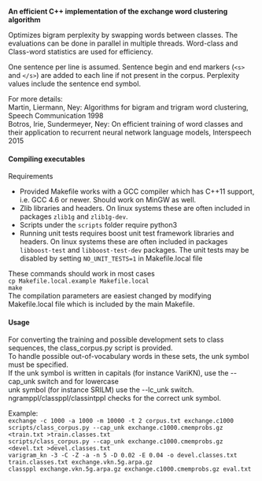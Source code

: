 **An efficient C++ implementation of the exchange word clustering algorithm**

Optimizes bigram perplexity by swapping words between classes. The evaluations
can be done in parallel in multiple threads. Word-class and Class-word statistics
are used for efficiency.

One sentence per line is assumed. Sentence begin and end markers (`<s>` and
`</s>`) are added to each line if not present in the corpus. Perplexity values
include the sentence end symbol.

For more details:  
Martin, Liermann, Ney: Algorithms for bigram and trigram word clustering, Speech Communication 1998  
Botros, Irie, Sundermeyer, Ney: On efficient training of word classes and their application to recurrent neural network language models, Interspeech 2015  

#### Compiling executables

Requirements
* Provided Makefile works with a GCC compiler which has C++11 support, i.e. GCC 4.6 or newer. Should work on MinGW as well.
* Zlib libraries and headers. On linux systems these are often included in packages `zlib1g` and `zlib1g-dev`.
* Scripts under the `scripts` folder require python3
* Running unit tests requires boost unit test framework libraries and headers.
On linux systems these are often included in packages `libboost-test` and `libboost-test-dev` packages.
The unit tests may be disabled by setting `NO_UNIT_TESTS=1` in Makefile.local file

These commands should work in most cases  
`cp Makefile.local.example Makefile.local`  
`make`  
The compilation parameters are easiest changed by modifying Makefile.local file which is included by the main Makefile.

#### Usage

For converting the training and possible development sets to class sequences, the class_corpus.py script is provided.  
To handle possible out-of-vocabulary words in these sets, the unk symbol must be specified.  
If the unk symbol is written in capitals (for instance VariKN), use the --cap_unk switch and for lowercase  
unk symbol (for instance SRILM) use the --lc_unk switch.  
ngramppl/classppl/classintppl checks for the correct unk symbol.  

Example:  
`exchange -c 1000 -a 1000 -m 10000 -t 2 corpus.txt exchange.c1000`  
`scripts/class_corpus.py --cap_unk exchange.c1000.cmemprobs.gz <train.txt >train.classes.txt`  
`scripts/class_corpus.py --cap_unk exchange.c1000.cmemprobs.gz <devel.txt >devel.classes.txt`  
`varigram_kn -3 -C -Z -a -n 5 -D 0.02 -E 0.04 -o devel.classes.txt train.classes.txt exchange.vkn.5g.arpa.gz`  
`classppl exchange.vkn.5g.arpa.gz exchange.c1000.cmemprobs.gz eval.txt`  
